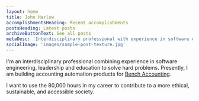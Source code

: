 ```yaml
---
layout: home
title: John Harlow
accomplishmentsHeading: Recent accomplishments
postsHeading: Latest posts
archiveButtonText: See all posts
metaDesc: 'Interdisciplinary professional with experience in software engineering, leadership, and education.'
socialImage: 'images/sample-post-texture.jpg'
---
```


I'm an interdisciplinary professional combining experience in software engineering, leadership and education to solve hard problems. Presently, I am building accounting automation products for [Bench Accounting](https://bench.co).

I want to use the 80,000 hours in my career to contribute to a more ethical, sustainable, and accessible society.
